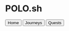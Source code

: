 # POLO.sh
<button id="home-btn" class="selected">Home</button>
<button id="journey-btn">Journeys</button>
<button id="quest-btn">Quests</button>
